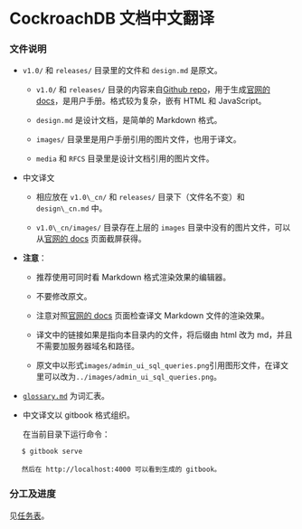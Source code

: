 # CockroachDB 文档中文翻译

### 文件说明

- `v1.0/` 和 `releases/` 目录里的文件和 `design.md` 是原文。

  * `v1.0/` 和 `releases/` 目录的内容来自[Github repo](https://github.com/cockroachdb/docs.git)，用于生成[官网的 docs](https://www.cockroachlabs.com/docs/stable/)，是用户手册。格式较为复杂，嵌有 HTML 和 JavaScript。

  * `design.md` 是设计文档，是简单的 Markdown 格式。
  
  * `images/` 目录里是用户手册引用的图片文件，也用于译文。

  * `media` 和 `RFCS` 目录里是设计文档引用的图片文件。

- 中文译文

  * 相应放在 `v1.0\_cn/` 和 `releases/` 目录下（文件名不变）和 `design\_cn.md` 中。
  
  * `v1.0\_cn/images/` 目录存在上层的 `images` 目录中没有的图片文件，可以从[官网的 docs](https://www.cockroachlabs.com/docs/stable/) 页面截屏获得。
   
- **注意**：

  * 推荐使用可同时看 Markdown 格式渲染效果的编辑器。

  * 不要修改原文。

  * 注意对照[官网的 docs](https://www.cockroachlabs.com/docs/stable/) 页面检查译文 Markdown 文件的渲染效果。

  * 译文中的链接如果是指向本目录内的文件，将后缀由 html 改为 md，并且不需要加服务器域名和路径。
    
  * 原文中以形式`images/admin_ui_sql_queries.png`引用图形文件，在译文里可以改为`../images/admin_ui_sql_queries.png`。

- [`glossary.md`](glossary.md) 为词汇表。

- 中文译文以 gitbook 格式组织。

  在当前目录下运行命令：

```sh
   $ gitbook serve
```
	   然后在 http://localhost:4000 可以看到生成的 gitbook。
	
### 分工及进度

见[任务表](tasks.md)。
